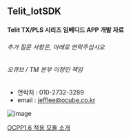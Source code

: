 ## Telit_IotSDK

####  Telit TX/PLS 시리즈 임베디드 APP 개발 자료 



######  추가 질문 사항은, 아래로 연락주십시오

###### 오큐브 / TM 본부 이정민 책임 

  - 연락처 : 010-2732-3289 
  - email : jefflee@ocube.co.kr
    
![image](https://github.com/jefflee2022/Telit_IotSDK/assets/121525685/bdd4bd41-53bf-4086-9053-1a87124c4be1)




[OCPP1.6 적용 모듈 소개](https://www.datanet.co.kr/news/articleView.html?idxno=185150)

